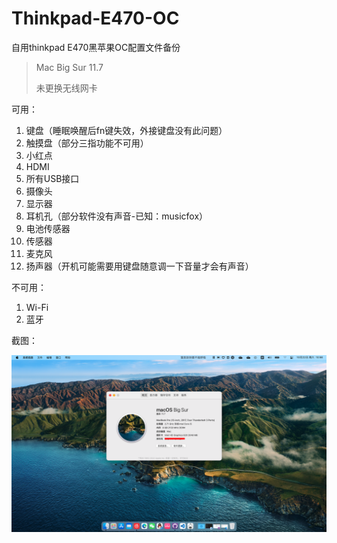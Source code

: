 # Thinkpad-E470-OC

自用thinkpad E470黑苹果OC配置文件备份

> Mac Big Sur 11.7
>
> 未更换无线网卡

可用：
1. 键盘（睡眠唤醒后fn键失效，外接键盘没有此问题）
2. 触摸盘（部分三指功能不可用）
3. 小红点
4. HDMI
5. 所有USB接口
6. 摄像头
7. 显示器
8. 耳机孔（部分软件没有声音-已知：musicfox）
9. 电池传感器
10. 传感器
11. 麦克风
12. 扬声器（开机可能需要用键盘随意调一下音量才会有声音）

不可用：
1. Wi-Fi
2. 蓝牙

截图：

![](./%E6%88%AA%E5%B1%8F2022-10-22%20.png)
